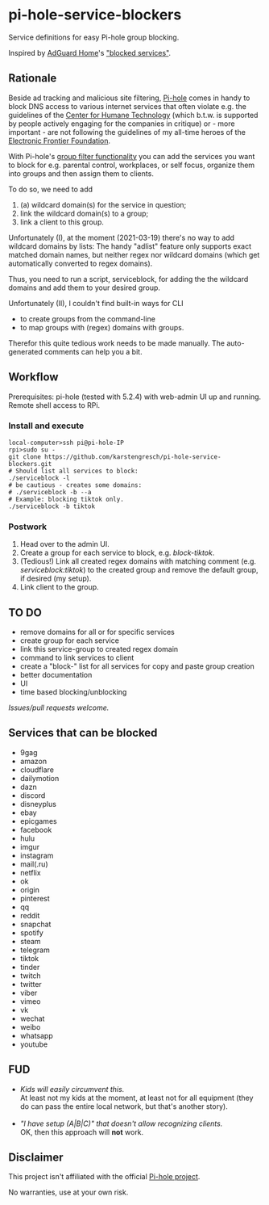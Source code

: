 # pi-hole-service-blockers
Service definitions for easy Pi-hole group blocking.

Inspired by [AdGuard Home](https://github.com/AdguardTeam/AdGuardHome)'s ["blocked services"](https://github.com/AdguardTeam/AdGuardHome/blob/master/internal/dnsfilter/blocked.go).


## Rationale

Beside ad tracking and malicious site filtering, [Pi-hole](https://pi-hole.net) comes in handy to block DNS access to various internet services that often violate e.g. the guidelines of the [Center for Humane Technology](https://www.humanetech.com/) (which b.t.w. is supported by people actively engaging for the companies in critique) or - more important - are not following the guidelines of my all-time heroes of the [Electronic Frontier Foundation](https://www.eff.org/).

With Pi-hole's [group filter functionality](https://docs.pi-hole.net/database/gravity/example/) you can add the services you want to block for e.g. parental control, workplaces, or self focus, organize them into groups and then assign them to clients.

To do so, we need to add

  1. (a) wildcard domain(s) for the service in question;
  2. link the wildcard domain(s) to a group;
  3. link a client to this group.

Unfortunately (I), at the moment (2021-03-19) there's no way to add wildcard domains by lists: The handy "adlist" feature only supports exact matched domain names, but neither regex nor wildcard domains (which get automatically converted to regex domains).

Thus, you need to run a script, serviceblock, for adding the the wildcard domains and add them to your desired group.

Unfortunately (II), I couldn't find built-in ways for CLI
  * to create groups from the command-line
  * to map groups with (regex) domains with groups.

Therefor this quite tedious work needs to be made manually. The auto-generated comments can help you a bit.

## Workflow
Prerequisites: pi-hole (tested with 5.2.4) with web-admin UI up and running. Remote shell access to RPi.

### Install and execute

```
local-computer>ssh pi@pi-hole-IP
rpi>sudo su -
git clone https://github.com/karstengresch/pi-hole-service-blockers.git
# Should list all services to block:
./serviceblock -l
# be cautious - creates some domains: 
# ./serviceblock -b --a
# Example: blocking tiktok only.
./serviceblock -b tiktok
```

### Postwork
  1. Head over to the admin UI.
  2. Create a group for each service to block, e.g. *block-tiktok*.
  3. (Tedious!) Link all created regex domains with matching comment (e.g. *serviceblock:tiktok*) to the created group and remove the default group, if desired (my setup).
  4. Link client to the group.

## TO DO

  * remove domains for all or for specific services
  * create group for each service
  * link this service-group to created regex domain
  * command to link services to client
  * create a "block-<service>" list for all services for copy and paste group creation
  * better documentation
  * UI
  * time based blocking/unblocking

*Issues/pull requests welcome.*

## Services that can be blocked
  * 9gag
  * amazon
  * cloudflare
  * dailymotion
  * dazn
  * discord
  * disneyplus
  * ebay
  * epicgames
  * facebook
  * hulu
  * imgur
  * instagram
  * mail(.ru)
  * netflix
  * ok
  * origin
  * pinterest
  * qq
  * reddit
  * snapchat
  * spotify
  * steam
  * telegram
  * tiktok
  * tinder
  * twitch
  * twitter
  * viber
  * vimeo
  * vk
  * wechat
  * weibo
  * whatsapp
  * youtube

## FUD
  * *Kids will easily circumvent this.*<br>At least not my kids at the moment, at least not for all equipment (they do can pass the entire local network, but that's another story).<br><br>
  * *"I have setup (A|B|C)" that doesn't allow recognizing clients.*<br>OK, then this approach will **not** work.

## Disclaimer
This project isn't affiliated with the official [Pi-hole project](https://pi-hole.net). 

No warranties, use at your own risk.
